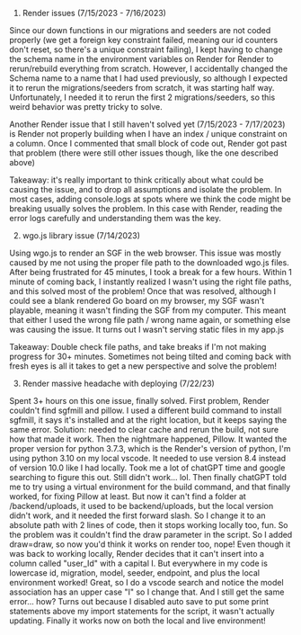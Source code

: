 1. Render issues (7/15/2023 - 7/16/2023)

Since our down functions in our migrations and seeders are not coded properly (we get a foreign key constraint failed, meaning our id counters don't reset, so there's a unique constraint failing), I kept having to change the schema name in the
environment variables on Render for Render to rerun/rebuild everything from scratch. However, I accidentally changed the Schema name to a name
that I had used previously, so although I expected it to rerun the migrations/seeders from scratch, it was starting half way. Unfortunately,
I needed it to rerun the first 2 migrations/seeders, so this weird behavior was pretty tricky to solve.

Another Render issue that I still haven't solved yet (7/15/2023 - 7/17/2023) is Render not properly building when I have an index / unique constraint on a column. Once I commented that small block of code out, Render got past that problem (there were still other issues though, like the one described above)

Takeaway: it's really important to think critically about what could be causing the issue, and to drop all assumptions and isolate the problem.
In most cases, adding console.logs at spots where we think the code might be breaking usually solves the problem. In this case with Render,
reading the error logs carefully and understanding them was the key.

2. wgo.js library issue (7/14/2023)

Using wgo.js to render an SGF in the web browser. This issue was mostly caused by me not using the proper file path to the downloaded
wgo.js files. After being frustrated for 45 minutes, I took a break for a few hours. Within 1 minute of coming back, I instantly realized I wasn't using the right file paths, and this solved most of the problem! Once that was resolved, although I could see a blank rendered Go board on my browser, my SGF wasn't playable, meaning it wasn't finding the SGF from my computer. This meant that either I used the wrong file path / wrong name again, or something else was causing the issue. It turns out I wasn't serving static files in my app.js

Takeaway: Double check file paths, and take breaks if I'm not making progress for 30+ minutes. Sometimes not being tilted and coming back with fresh eyes is all it takes to get a new perspective and solve the problem!

3. Render massive headache with deploying (7/22/23)

Spent 3+ hours on this one issue, finally solved. First problem, Render couldn't find sgfmill and pillow. I used a different build command to install sgfmill, it says it's installed and at the right location, but it keeps saying the same error. Solution: needed to clear cache and rerun the build, not sure how that made it work. Then the nightmare happened, Pillow. It wanted the proper version for python 3.7.3, which is the Render's version of python, I'm using python 3.10 on my local vscode. It needed to use version 8.4 instead of version 10.0 like I had locally. Took me a lot of chatGPT time and google searching to figure this out. Still didn't work... lol. Then finally chatGPT told me to try using a virtual environment for the build command, and that finally worked, for fixing Pillow at least. But now it can't find a folder at /backend/uploads, it used to be backend/uploads, but the local version didn't work, and it needed the first forward slash. So I change it to an absolute path with 2 lines of code, then it stops working locally too, fun. So the problem was it couldn't find the draw parameter in the script. So I added draw=draw, so now you'd think it works on render too, nope! Even though it was back to working locally, Render decides that it can't insert into a column called "user_Id" with a capital I. But everywhere in my code is lowercase id, migration, model, seeder, endpoint, and plus the local environment worked! Great, so I do a vscode search and notice the model association has an upper case "I" so I change that. And I still get the same error... how? Turns out because I disabled auto save to put some print statements above my import statements for the script, it wasn't actually updating. Finally it works now on both the local and live environment!
